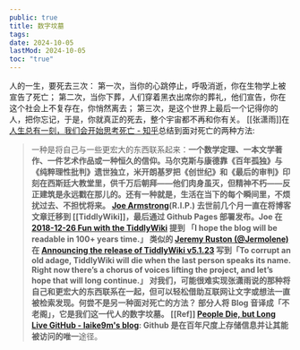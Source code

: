 ```yaml
---
public: true
title: 数字坟墓
tags:
date: 2024-10-05
lastMod: 2024-10-05
toc: "true"
---
```


人的一生，要死去三次：
第一次，当你的心跳停止，呼吸消逝，你在生物学上被宣告了死亡；
第二次，当你下葬，人们穿着黑衣出席你的葬礼，他们宣告，你在这个社会上不复存在，你悄然离去；
第三次，是这个世界上最后一个记得你的人，把你忘记，于是，你就真正的死去，整个宇宙都不再和你有关。
[[张潇雨]]在[人生总有一刻，我们会开始思考死亡 - 知乎](https://zhuanlan.zhihu.com/p/24640592)总结到面对死亡的两种方法:
> 一种是将自己与一些更宏大的东西联系起来：**一个数学定理、一本文学著作、一件艺术作品或一种恒久的信仰。**马尔克斯与康德靠《百年孤独》与《纯粹理性批判》遗世独立，米开朗基罗把《创世纪》和《最后的审判》印刻在西斯廷大教堂里，供千万后朝拜——他们肉身虽灭，但精神不朽——反正建筑是永远戳在那儿的。还有一种就是，**生活在当下的每个瞬间里，不烦扰过去、不担忧将来**。
[Joe Armstrong](https://joearms.github.io/#Index)(R.I.P.) 去世前几个月一直在将博客文章迁移到 [[TiddlyWiki]]，最后通过 Github Pages 部署发布。Joe 在 [2018-12-26 Fun with the TiddlyWiki](https://joearms.github.io/#2018-12-26%20Fun%20with%20the%20TiddlyWiki) 提到 「I hope the blog will be readable in 100+ years time.」
类似的 [Jeremy Ruston (@Jermolene)](https://twitter.com/Jermolene) 在 [Announcing the release of TiddlyWiki v5.1.23](https://groups.google.com/g/tiddlywiki/c/UTrBxpX1-6s/m/GF2FqZxGBQAJ?pli=1) 写到「To corrupt an old adage, TiddlyWiki will die when the last person speaks its name. Right now there’s a chorus of voices lifting the project, and let’s hope that will long continue.」
对我们，可能很难实现张潇雨说的那种将自己和更宏大的东西联系在一起，但可以轻松借助互联网让文字或想法一直被检索发现。何尝不是另一种面对死亡的方法？
部分人将 Blog 音译成「不老阁」，它是我们这一代人的数字坟墓。
[[Ref]]
[People Die, but Long Live GitHub - laike9m's blog](https://laike9m.com/blog/people-die-but-long-live-github,122/): Github 是在百年尺度上存储信息并让其能被访问的**唯一**途径。